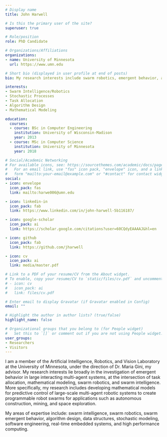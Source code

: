 ```yaml
---
# Display name
title: John Harwell

# Is this the primary user of the site?
superuser: true

# Role/position
role: PhD Candidate

# Organizations/Affiliations
organizations:
- name: University of Minnesota
  url: https://www.umn.edu

# Short bio (displayed in user profile at end of posts)
bio: My research interests include swarm robotics, emergent behavior, and mathematical modeling.

interests:
- Swarm Intelligence/Robotics
- Stochastic Processes
- Task Allocation
- Algorithm Design
- Mathematical Modeling

education:
  courses:
  - course: BSc in Computer Engineering
    institution: University of Wisconsin-Madison
    year: 2013
  - course: MSc in Computer Science
    institution: University of Minnesota
    year: 2018

# Social/Academic Networking
# For available icons, see: https://sourcethemes.com/academic/docs/page-builder/#icons
#   For an email link, use "fas" icon pack, "envelope" icon, and a link in the
#   form "mailto:your-email@example.com" or "#contact" for contact widget.
social:
- icon: envelope
  icon_pack: fas
  link: mailto:harwe006@umn.edu

- icon: linkedin-in
  icon_pack: fab
  link: https://www.linkedin.com/in/john-harwell-5b116187/

- icon: google-scholar
  icon_pack: ai
  link: https://scholar.google.com/citations?user=60CQdyEAAAAJ&hl=en

- icon: github
  icon_pack: fab
  link: https://github.com/jharwell

- icon: cv
  icon_pack: ai
  link: media/master.pdf

# Link to a PDF of your resume/CV from the About widget.
# To enable, copy your resume/CV to `static/files/cv.pdf` and uncomment the lines below.
# - icon: cv
#   icon_pack: ai
#   link: files/cv.pdf

# Enter email to display Gravatar (if Gravatar enabled in Config)
email: ""

# Highlight the author in author lists? (true/false)
highlight_name: false

# Organizational groups that you belong to (for People widget)
#   Set this to `[]` or comment out if you are not using People widget.
user_groups:
- Researchers
- Visitors
---
```


I am a member of the Artificial Intelligence, Robotics, and Vision Laboratory at
the University of Minnesota, under the direction of Dr. Maria Gini, my
advisor. My research interests lie broadly in the investigation of emergent
behavior in large interacting multi-agent systems, at the intersection of task
allocation, mathematical modeling, swarm robotics, and swarm intelligence.  More
specifically, my research includes developing mathematical models for predictive
control of large-scale multi-agent robotic systems to create programmable robot
swarms for applications such as autonomous construction, mining, and space
exploration.

My areas of expertise include: swarm intelligence, swarm robotics, swarm
emergent behavior, algorithm design, data structures, stochastic modeling,
software engineering, real-time embedded systems, and high performance
computing.
